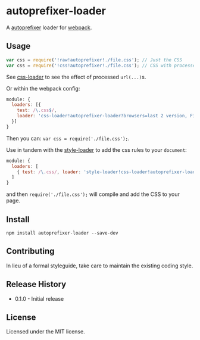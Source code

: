 # autoprefixer-loader
A [autoprefixer](https://github.com/ai/autoprefixer) loader for [webpack](https://github.com/webpack/webpack).

## Usage

```js
var css = require('!raw!autoprefixer!./file.css'); // Just the CSS
var css = require('!css!autoprefixer!./file.css'); // CSS with processed url(...)s
```

See [css-loader](https://github.com/webpack/css-loader) to see the effect of processed `url(...)`s.

Or within the webpack config:

```js
module: {
  loaders: [{
    test: /\.css$/,
    loader: 'css-loader!autoprefixer-loader?browsers=last 2 version, Firefox 15'
  }]
}
```

Then you can: `var css = require('./file.css');`.

Use in tandem with the [style-loader](https://github.com/webpack/style-loader) to add the css rules to your `document`:

```js
module: {
  loaders: [
    { test: /\.css/, loader: 'style-loader!css-loader!autoprefixer-loader' }
  ]
}
```

and then `require('./file.css');` will compile and add the CSS to your page.

## Install

`npm install autoprefixer-loader --save-dev`

## Contributing
In lieu of a formal styleguide, take care to maintain the existing coding style.

## Release History
* 0.1.0 - Initial release

## License
Licensed under the MIT license.
